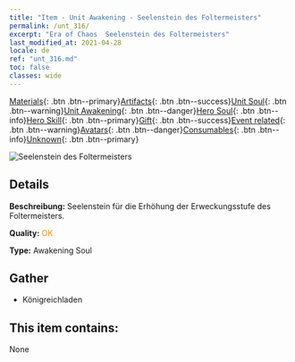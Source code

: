 ```yaml
---
title: "Item - Unit Awakening - Seelenstein des Foltermeisters"
permalink: /unt_316/
excerpt: "Era of Chaos  Seelenstein des Foltermeisters"
last_modified_at: 2021-04-28
locale: de
ref: "unt_316.md"
toc: false
classes: wide
---
```

 [Materials](/ItemsDE/){: .btn .btn--primary}[Artifacts](/ItemsDE/Artifacts/){: .btn .btn--success}[Unit Soul](/ItemsDE/UnitSoul/){: .btn .btn--warning}[Unit Awakening](/ItemsDE/UnitAwakening/){: .btn .btn--danger}[Hero Soul](/ItemsDE/HeroSoul/){: .btn .btn--info}[Hero Skill](/ItemsDE/HeroSkill/){: .btn .btn--primary}[Gift](/ItemsDE/Gift/){: .btn .btn--success}[Event related](/ItemsDE/Events/){: .btn .btn--warning}[Avatars](/ItemsDE/Avatars/){: .btn .btn--danger}[Consumables](/ItemsDE/Consumables/){: .btn .btn--info}[Unknown](/ItemsDE/Unknown/){: .btn .btn--primary}

 ![Seelenstein des Foltermeisters](/images/u/tia_diyulingzhu.jpg)

## Details
 **Beschreibung:** Seelenstein für die Erhöhung der Erweckungsstufe des Foltermeisters.

 **Quality:** <span style="color: #FF8C00">OK</span>

 **Type:** Awakening Soul

## Gather

*    Königreichladen 

## This item contains:

  None

